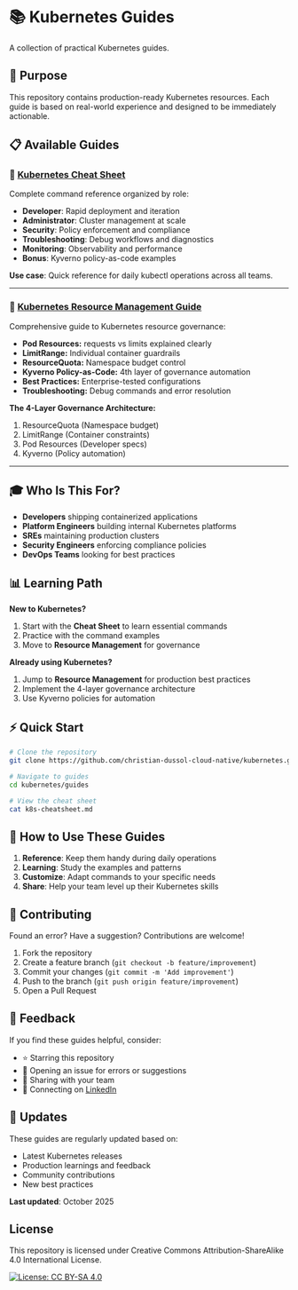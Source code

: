 # 📚 Kubernetes Guides

A collection of practical Kubernetes guides.

## 🎯 Purpose

This repository contains production-ready Kubernetes resources. Each guide is based on real-world experience and designed to be immediately actionable.

## 📋 Available Guides

### 🚀 [Kubernetes Cheat Sheet](./k8s-cheatsheet.md)
Complete command reference organized by role:
- **Developer**: Rapid deployment and iteration
- **Administrator**: Cluster management at scale
- **Security**: Policy enforcement and compliance
- **Troubleshooting**: Debug workflows and diagnostics
- **Monitoring**: Observability and performance
- **Bonus**: Kyverno policy-as-code examples

**Use case**: Quick reference for daily kubectl operations across all teams.

---

### 📖 [Kubernetes Resource Management Guide](./k8s-resources-management.md)

Comprehensive guide to Kubernetes resource governance:

- **Pod Resources:** requests vs limits explained clearly
- **LimitRange:** Individual container guardrails
- **ResourceQuota:** Namespace budget control
- **Kyverno Policy-as-Code:** 4th layer of governance automation
- **Best Practices:** Enterprise-tested configurations
- **Troubleshooting:** Debug commands and error resolution

**The 4-Layer Governance Architecture:**
1. ResourceQuota (Namespace budget)
2. LimitRange (Container constraints)
3. Pod Resources (Developer specs)
4. Kyverno (Policy automation)

---

## 🎓 Who Is This For?

- **Developers** shipping containerized applications
- **Platform Engineers** building internal Kubernetes platforms
- **SREs** maintaining production clusters
- **Security Engineers** enforcing compliance policies
- **DevOps Teams** looking for best practices

## 📊 Learning Path

**New to Kubernetes?**
1. Start with the **Cheat Sheet** to learn essential commands
2. Practice with the command examples
3. Move to **Resource Management** for governance

**Already using Kubernetes?**
1. Jump to **Resource Management** for production best practices
2. Implement the 4-layer governance architecture
3. Use Kyverno policies for automation

## ⚡ Quick Start

```bash
# Clone the repository
git clone https://github.com/christian-dussol-cloud-native/kubernetes.git

# Navigate to guides
cd kubernetes/guides

# View the cheat sheet
cat k8s-cheatsheet.md
```

## 📖 How to Use These Guides

1. **Reference**: Keep them handy during daily operations
2. **Learning**: Study the examples and patterns
3. **Customize**: Adapt commands to your specific needs
4. **Share**: Help your team level up their Kubernetes skills

## 🤝 Contributing

Found an error? Have a suggestion? Contributions are welcome!

1. Fork the repository
2. Create a feature branch (`git checkout -b feature/improvement`)
3. Commit your changes (`git commit -m 'Add improvement'`)
4. Push to the branch (`git push origin feature/improvement`)
5. Open a Pull Request

## 📝 Feedback

If you find these guides helpful, consider:
- ⭐ Starring this repository
- 🐛 Opening an issue for errors or suggestions
- 💬 Sharing with your team
- 🔗 Connecting on [LinkedIn](https://www.linkedin.com/in/christiandussol/)

## 🔄 Updates

These guides are regularly updated based on:
- Latest Kubernetes releases
- Production learnings and feedback
- Community contributions
- New best practices

**Last updated**: October 2025

## License
This repository is licensed under Creative Commons Attribution-ShareAlike 4.0 International License.

[![License: CC BY-SA 4.0](https://img.shields.io/badge/License-CC%20BY--SA%204.0-lightgrey.svg)](https://creativecommons.org/licenses/by-sa/4.0/)

